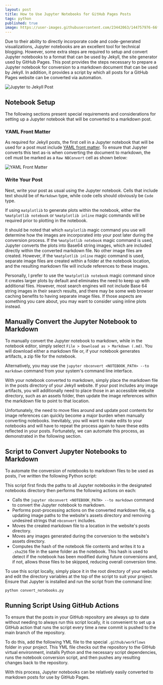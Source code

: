 ```yaml
---
layout: post
title: How to Use Jupyter Notebooks for GitHub Pages Posts
tags: python
published: true
image: https://user-images.githubusercontent.com/23442063/144757976-66f7ef35-cc7e-4912-a7cc-e5bb665f571b.png
---
```


Due to their ability to directly incorporate code and code-generated visualizations, Jupyter notebooks are an excellent tool for technical blogging. However, some extra steps are required to setup and convert Jupyter notebooks to a format that can be used by Jekyll, the site generator used by GitHub Pages. This post provides the steps necessary to prepare a Jupyter notebook for conversion to a markdown document that can be used by Jekyll. In addition, it provides a script by which all posts for a GitHub Pages website can be converted via automation.

<!--excerpt-->

![Jupyter to Jekyll Post](https://user-images.githubusercontent.com/23442063/144757976-66f7ef35-cc7e-4912-a7cc-e5bb665f571b.png)

## Notebook Setup

The following sections present special requirements and considerations for setting up a Jupyter notebook that will be converted to a markdown post.

### YAML Front Matter

As required for Jekyll posts, the first cell in a Jupyter notebook that will be used for a post must include [YAML front matter](https://jekyllrb.com/docs/front-matter/). To ensure that Jupyter converts this text as-is when converting the document to markdown, the cell must be marked as a `Raw NBConvert` cell as shown below:

![YAML Front Matter](https://user-images.githubusercontent.com/23442063/144682448-f713583b-4b3a-4730-a24e-b7e380ba4a10.png)

### Write Your Post

Next, write your post as usual using the Jupyter notebook. Cells that include text should be of `Markdown` type, while code cells should obviously be `Code` type.

If using `matplotlib` to generate plots within the notebook, either the `%matplotlib notebook` or `%matplotlib inline` magic commands will be required prior to plotting in the notebook.

It should be noted that which `matplotlib` magic command you use will determine how the images are incorporated into your post later during the conversion process. If the `%matplotlib notebook` magic command is used, Jupyter converts the plots into Base64 string images, which are included directly within the converted markdown file. No other image files are created. However, if the `%matplotlib inline` magic command is used, separate image files are created within a folder at the notebook location, and the resulting markdown file will include references to these images.

Personally, I prefer to use the `%matplotlib notebook` magic command since it creates larger plots by default and eliminates the need to keep up with additional files. However, most search engines will not include Base 64 string images in their search results, and there may be some web browser caching benefits to having separate image files. If those aspects are something you care about, you may want to consider using inline plots instead.

## Manually Convert the Jupyter Notebook to Markdown

To manually convert the Jupyter notebook to markdown, while in the notebook editor, simply select `File > Download as > Markdown (.md)`. You will download either a markdown file or, if your notebook generates artifacts, a zip file for the notebook.

Alternatively, you may use the `jupyter nbconvert <NOTEBOOK_PATH> --to markdown` command from your system's command line interface.

With your notebook converted to markdown, simply place the markdown file in the posts directory of your Jekyll website. If your post includes any image artifacts, you will additionally need to place those in an accessible website directory, such as an assets folder, then update the image references within the markdown file to point to that location.

Unfortunately, the need to move files around and update post contents for image references can quickly become a major burden when manually converting notebooks. Inevitably, you will want to make edits to your notebooks and will have to repeat the process again to have these edits reflected in your posts. Fortunately, we can automate this process, as demonstrated in the following section.

## Script to Convert Jupyter Notebooks to Markdown

To automate the conversion of notebooks to markdown files to be used as posts, I've written the following Python script:

<script src="https://emgithub.com/embed.js?target=https%3A%2F%2Fgithub.com%2Fmpewsey%2Fmpewsey.github.io%2Fblob%2Fmain%2Fconvert_notebooks.py&style=github&showBorder=on&showFileMeta=on&showCopy=on&fetchFromJsDelivr=on"></script>

This script first finds the paths to all Jupyter notebooks in the designated notebooks directory then performs the following actions on each:

* Calls the `jupyter nbconvert <NOTEBOOK_PATH> --to markdown` command to convert the Jupyter notebook to markdown.
* Performs post-processing actions on the converted markdown file, e.g. updating image paths to the website's assets directory and removing undesired strings that `nbconvert` includes.
* Moves the created markdown file to a location in the website's posts directory.
* Moves any images generated during the conversion to the website's assets directory.
* Computes the hash of the notebook file contents and writes it to a `.sha256` file in the same folder as the notebook. This hash is used to detect if the notebook has been modified during future conversions and, if not, allows those files to be skipped, reducing overall conversion time.

To use this script locally, simply place it in the root directory of your website and edit the directory variables at the top of the script to suit your project. Ensure that Jupyter is installed and run the script from the command line:

```
python convert_notebooks.py
```

## Running Script Using GitHub Actions

To ensure that the posts in your GitHub repository are always up to date without needing to always run this script locally, it is convenient to set up a GitHub action that runs the script every time a new commit is pushed to the main branch of the repository.

To do this, add the following YML file to the special `.github/workflows` folder in your project. This YML file checks out the repository to the GitHub virtual environment, installs Python and the necessary script dependencies, runs the notebook conversion script, and then pushes any resulting changes back to the repository.

<script src="https://emgithub.com/embed.js?target=https%3A%2F%2Fgithub.com%2Fmpewsey%2Fmpewsey.github.io%2Fblob%2Fmain%2F.github%2Fworkflows%2Fconvert_notebooks.yml&style=github&showBorder=on&showFileMeta=on&showCopy=on&fetchFromJsDelivr=on"></script>

With this process, Jupyter notebooks can be relatively easily converted to markdown posts for use by GitHub Pages.
